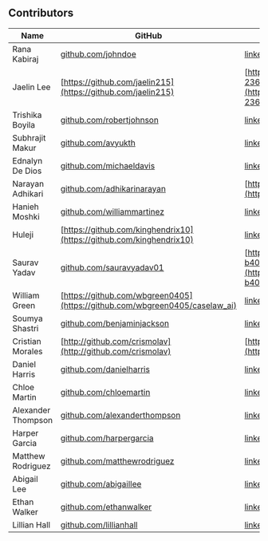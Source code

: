 
## Contributors

| Name | GitHub | LinkedIn |
|---|---|---|
| Rana Kabiraj | [github.com/johndoe](https://github.com/johndoe) | [linkedin.com/in/johndoe](https://linkedin.com/in/johndoe) |
| Jaelin Lee | [https://github.com/jaelin215](https://github.com/jaelin215) | [https://www.linkedin.com/in/jaelin-lee-23678458/](https://www.linkedin.com/in/jaelin-lee-23678458/) |
| Trishika Boyila | [github.com/robertjohnson](https://github.com/robertjohnson) | [linkedin.com/in/robertjohnson](https://linkedin.com/in/robertjohnson) |
| Subhrajit Makur | [github.com/avyukth](https://github.com/avyukth) | [linkedin.com/in/subhrajitmakur](https://www.linkedin.com/in/subhrajitmakur/) |
| Ednalyn De Dios | [github.com/michaeldavis](https://github.com/michaeldavis) | [linkedin.com/in/michaeldavis](https://linkedin.com/in/michaeldavis) |
| Narayan Adhikari | [github.com/adhikarinarayan](github.com/adhikarinarayan) | [https://www.linkedin.com/in/adhikarinarayan/](https://www.linkedin.com/in/adhikarinarayan/) |
| Hanieh Moshki | [github.com/williammartinez](https://github.com/williammartinez) | [linkedin.com/in/williammartinez](https://linkedin.com/in/williammartinez) |
| Huleji | [https://github.com/kinghendrix10](https://github.com/kinghendrix10) | [linkedin.com/in/sophiaanderson](https://linkedin.com/in/sophiaanderson) |
| Saurav Yadav | [github.com/sauravyadav01](https://github.com/sauravyadav01) | [https://www.linkedin.com/in/saurav-yadav-b4051b246](https://www.linkedin.com/in/saurav-yadav-b4051b246) |
| William Green | [https://github.com/wbgreen0405](https://github.com/wbgreen0405/caselaw_ai) | [linkedin.com/in/avathomas](https://linkedin.com/in/avathomas) |
| Soumya Shastri | [github.com/benjaminjackson](https://github.com/benjaminjackson) | [linkedin.com/in/benjaminjackson](https://linkedin.com/in/benjaminjackson) |
| Cristian Morales | [http://github.com/crismolav](http://github.com/crismolav) | [https://www.linkedin.com/in/cmoraleso/](https://www.linkedin.com/in/cmoraleso/) |
| Daniel Harris | [github.com/danielharris](https://github.com/danielharris) | [linkedin.com/in/danielharris](https://linkedin.com/in/danielharris) |
| Chloe Martin | [github.com/chloemartin](https://github.com/chloemartin) | [linkedin.com/in/chloemartin](https://linkedin.com/in/chloemartin) |
| Alexander Thompson | [github.com/alexanderthompson](https://github.com/alexanderthompson) | [linkedin.com/in/alexanderthompson](https://linkedin.com/in/alexanderthompson) |
| Harper Garcia | [github.com/harpergarcia](https://github.com/harpergarcia) | [linkedin.com/in/harpergarcia](https://linkedin.com/in/harpergarcia) |
| Matthew Rodriguez | [github.com/matthewrodriguez](https://github.com/matthewrodriguez) | [linkedin.com/in/matthewrodriguez](https://linkedin.com/in/matthewrodriguez) |
| Abigail Lee | [github.com/abigaillee](https://github.com/abigaillee) | [linkedin.com/in/abigaillee](https://linkedin.com/in/abigaillee) |
| Ethan Walker | [github.com/ethanwalker](https://github.com/ethanwalker) | [linkedin.com/in/ethanwalker](https://linkedin.com/in/ethanwalker) |
| Lillian Hall | [github.com/lillianhall](https://github.com/lillianhall) | [linkedin.com/in/lillianhall](https://linkedin.com/in/lillianhall) |
